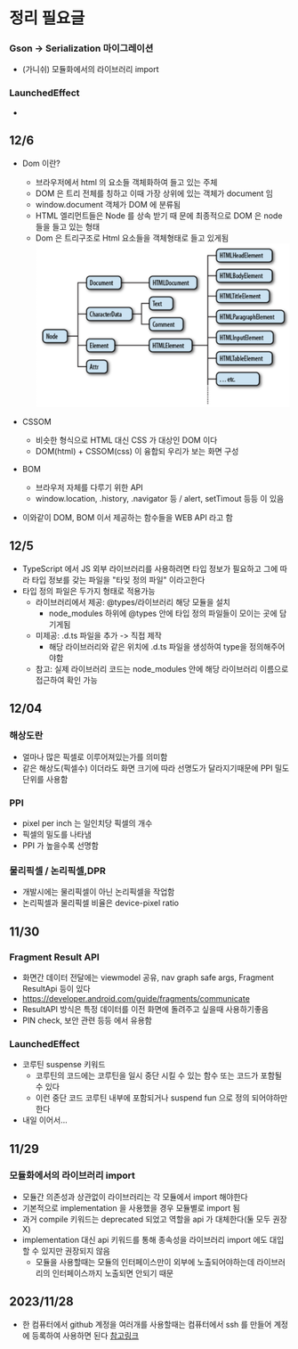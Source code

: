 # 정리 필요글
### Gson -> Serialization 마이그레이션
- (가니쉬) 모듈화에서의 라이브러리 import

### LaunchedEffect
- 

## 12/6
- Dom 이란?
  - 브라우저에서 html 의 요소들 객체화하여 들고 있는 주체
  - DOM 은 트리 전체를 칭하고 이때 가장 상위에 있는 객체가 document 임
  - window.document 객체가 DOM 에 분류됨
  - HTML 엘리먼트들은 Node 를 상속 받기 때 문에 최종적으로 DOM 은 node 들을 들고 있는 형태
  - Dom 은 트리구조로 Html 요소들을 객체형태로 들고 있게됨
    ![img.png](img.png)

- CSSOM
  - 비슷한 형식으로 HTML 대신 CSS 가 대상인 DOM 이다
  - DOM(html) + CSSOM(css) 이 융합되 우리가 보는 화면 구성
- BOM
  - 브라우저 자체를 다루기 위한 API
  - window.location, .history, .navigator 등 / alert, setTimout 등등 이 있음
- 이와같이 DOM, BOM 이서 제공하는 함수들을 WEB API 라고 함




## 12/5
- TypeScript 에서 JS 외부 라이브러리를 사용하려면 타입 정보가 필요하고 그에 따라 타입 정보를 갖는 파일을 "타잊 정의 파일" 이라고한다
- 타입 정의 파일은 두가지 형태로 적용가능
  - 라이브러리에서 제공: @types/라이브러리 해당 모듈을 설치
    - node_modules 하위에 @types 안에 타입 정의 파일들이 모이는 곳에 담기게됨
  - 미제공: .d.ts 파일을 추가 -> 직접 제작
    - 해당 라이브러리와 같은 위치에 .d.ts 파일을 생성하여 type을 정의해주어야함
  - 참고: 실제 라이브러리 코드는 node_modules 안에 해당 라이브러리 이름으로 접근하여 확인 가능

## 12/04
### 해상도란
- 얼마나 많은 픽셀로 이루어져있는가를 의미함
- 같은 해상도(픽셀수) 이더라도 화면 크기에 따라 선명도가 달라지기때문에 PPI 밀도 단위를 사용함

### PPI
- pixel per inch 는 일인치당 픽셀의 개수
- 픽셀의 밀도를 나타냄
- PPI 가 높을수록 선명함

### 물리픽셀 / 논리픽셀,DPR
- 개발시에는 물리픽셀이 아닌 논리픽셀을 작업함
- 논리픽셀과 물리픽셀 비율은 device-pixel ratio

## 11/30
### Fragment Result API
- 화면간 데이터 전달에는 viewmodel 공유, nav graph safe args, Fragment ResultApi 등이 있다
- https://developer.android.com/guide/fragments/communicate
- ResultAPI 방식은 특정 데이터를 이전 화면에 돌려주고 싶을때 사용하기좋음
- PIN check, 보안 관련 등등 에서 유용함
### LaunchedEffect
- 코루틴 suspense 키워드
  - 코루틴의 코드에는 코루틴을 일시 중단 시킬 수 있는 함수 또는 코드가 포함될 수 있다
  - 이런 중단 코드 코루틴 내부에 포함되거나 suspend fun 으로 정의 되어야하만 한다
- 내일 이어서...


## 11/29
### 모듈화에서의 라이브러리 import
  - 모듈간 의존성과 상관없이 라이브러리는 각 모듈에서 import 해야한다
  - 기본적으로 implementation 을 사용했을 경우 모듈별로 import 됨
  - 과거 compile 키워드는 deprecated 되었고 역할을 api 가 대체한다(둘 모두 권장X)
  - implementation 대신 api 키워드를 통해 종속성을 라이브러리 import 에도 대입할 수 있지만 권장되지 않음
    - 모듈을 사용할때는 모듈의 인터페이스만이 외부에 노출되어야하는데 라이브러리의 인터페이스까지 노출되면 안되기 때문

    
## 2023/11/28
- 한 컴퓨터에서 github 계정을 여러개를 사용할때는 컴퓨터에서 ssh 를 만들어 계정에 등록하여 사용하면 된다 [참고링크](https://velog.io/@skyepodium/Github-SSH-Key-%EB%93%B1%EB%A1%9D%ED%95%98%EA%B8%B0)



